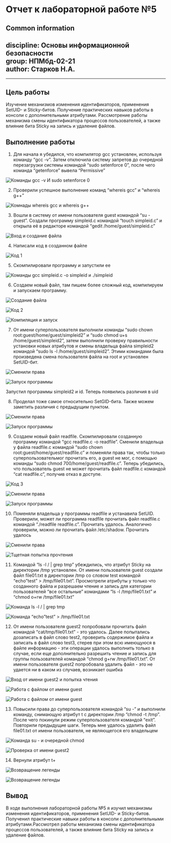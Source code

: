 # **Отчет к лабораторной работе №5**
## **Common information**
discipline: Основы информационной безопасности  
group: НПМбд-02-21  
author: Старков Н.А.
---
---
## **Цель работы**

Изучение механизмов изменения идентификаторов, применения SetUID- и
Sticky-битов. Получение практических навыков работы в консоли с дополнительными атрибутами. Рассмотрение работы механизма смены идентификатора
процессов пользователей, а также влияние бита Sticky на запись и удаление
файлов.

## **Выполнение работы**

1) Для начала я убедился, что компилятор gcc установлен, используя команду “gcc -v”. Затем отключила систему запретов до очередной перезагрузки системы
командой “sudo setenforce 0”, после чего команда “getenforce” вывела “Permissive”

![Команды gcc -v И sudo setenforce 0](image/1.png)

2) Проверили успешное выполнение команд “whereis gcc” и “whereis g++”

![Комнады whereis gcc и whereis g++ ](image/2.png)

3) Вошли в систему от имени пользователя guest командой “su - guest”. Создали программу simpleid.c командой “touch simpleid.c” и открыла её в редакторе командой “gedit /home/guest/simpleid.c”

![Вход и создание файла](image/3.png)

4) Написали код в созданном файле

![Код 1](image/4.png)

5) Скомпилировали программу и запустили ее 

![Команды gcc simpleid.c -o simpleid и ./simpleid](image/5.png)

6) Создаем новый файл, там пишем более сложный код, компилируем и запускаем программу.

![Создание файла](image/6.png)

![Код 2](image/7.png)

![Компиляция и запуск](image/8.png)

7) От имени суперпользователя выполнили команды “sudo chown root:guest/home/guest/simpleid2” и “sudo chmod u+s /home/guest/simpleid2”, затем выполнили проверку правильности установки новых атрибутов и смены владельца файла simpleid2 командой “sudo ls -l /home/guest/simpleid2”. Этими командами была произведена смена пользователя файла на root и установлен SetUID-бит.

![Сменили права](image/9.png)

![Запуск программы](image/10.png)

Запустил программы simpleid2 и id. Теперь появились различия в uid

8) Проделал тоже самое относительно SetGID-бита. Также можем заметить различия с предыдущим пунктом.

![Сменили права](image/11.png)

![Запуск программы](image/12.png)

9) Создаем новый файл readfile. Скомпилировали созданную программу командой “gcc readfile.c -o readfile”. Сменили владельца у файла readfile.c командой “sudo chown root:guest/home/guest/readfile.c” и поменяли права так, чтобы только суперпользовательмог прочитать его, а guest не мог, с помощью команды “sudo chmod 700/home/guest/readfile.c”. Теперь убедились, что пользователь guest не может
прочитать файл readfile.c командой “cat readfile.c”, получив отказ в доступе.

![Код 3](image/13.png)

![Сменили права](image/14.png)

![Запуск программы](image/15.png)

10) Поменяли владельца у программы readfile и устанавила SetUID. Проверили, может ли программа readfile прочитать файл readfile.c командой “./readfile readfile.c”. Прочитать удалось. Аналогично проверили, можно ли прочитать файл /etc/shadow. Прочитать удалось

![Сменили права](image/16.png)

![Тщетная попытка прочтения](image/17.png)

11) Командой “ls -l / | grep tmp” убеждились, что атрибут Sticky на директории /tmp установлен. От имени пользователя guest создали файл file01.txt в директории /tmp со словом test командой “echo”test” > /tmp/file01.txt”. Просмотрели атрибуты у только что созданного файла и разрешаем чтение и запись для категории пользователей “все остальные” командами “ls -l /tmp/file01.txt” и “chmod o+rw
/tmp/file01.txt”

![Команда ls -l / | grep tmp](image/18.png)

![Команда “echo”test” > /tmp/file01.txt](image/19.png)

12) От имени пользователя guest2 попробовали прочитать файл командой “cat/tmp/file01.txt” - это удалось. Далее попытались дозаписать в файл слово test2, проверить содержимое файла и записать в файл слово test3, стерев при этом всю имеющуюся в файле информацию - эти операции удалось выполнить только в случае, если еще дополнительно разрешить чтение и запись для группы пользователей командой “chmod g+rw /tmp/file01.txt”. От имени пользователя guest2 попробовала удалить файл - это не удается ни в каком из случаев, возникает ошибка

![Вход от имени guest2 и попытка чтения](image/20.png)

![Работа с файлом от имени guest](image/21.png)

![Работа с файлом от имени guest](image/22.png)

13) Повысили права до суперпользователя командой “su -” и выполнили команду, снимающую атрибут t с директории /tmp “chmod -t /tmp”. После чего покинули режим суперпользователя командой “exit”. Повторили предыдущие шаги. Теперь мне удалось удалить файл file01.txt от имени пользователя, не являющегося его владельцем

![Команда su - и очередной chmod](image/23.png)

![Проверка от имени guest2](image/24.png)

14) Вернули атрибут t+

![Возвращение легенды](image/25.png)

![Возвращение легенды](image/26.png)


## **Вывод**
В ходе выполнения лабораторной работы №5 я изучил механизмы изменения идентификаторов, применения SetUID- и Sticky-битов. Полученил практические навыки работы в консоли с дополнительными атрибутами.Рассмотрел работы механизма смены идентификатора процессов пользователей, а также влияние бита Sticky на запись и удаление файлов.


